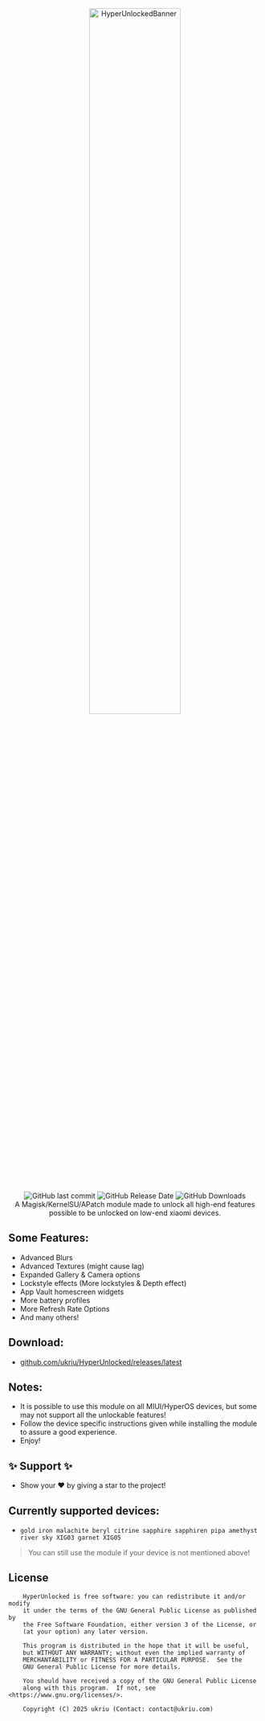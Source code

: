 <div align="center">
<picture>
  <source media="(prefers-color-scheme: dark)" srcset="https://raw.githubusercontent.com/ukriu/HyperUnlocked/refs/heads/main/banner/HyperUnlockedBannerDark.png">
  <source media="(prefers-color-scheme: light)" srcset="https://raw.githubusercontent.com/ukriu/HyperUnlocked/refs/heads/main/banner/HyperUnlockedBannerLight.png">
  <img width="60%" alt="HyperUnlockedBanner" src="https://raw.githubusercontent.com/ukriu/HyperUnlocked/refs/heads/main/banner/HyperUnlockedBannerDark.png">
</picture>

<img src="https://img.shields.io/github/last-commit/ukriu/HyperUnlocked?style=flat-square&color=FF5A54&cacheSeconds=100" alt="GitHub last commit"> <img src="https://img.shields.io/github/release-date/ukriu/HyperUnlocked?style=flat-square&label=latest%20release&color=FF5A54&cacheSeconds=100" alt="GitHub Release Date"> <img src="https://img.shields.io/github/downloads/ukriu/HyperUnlocked/total?style=flat-square&label=total%20downloads&color=FF5A54&cacheSeconds=100" alt="GitHub Downloads"><br>
A Magisk/KernelSU/APatch module made to unlock all high-end features possible to be unlocked on low-end xiaomi devices.
</div>

## Some Features:
- Advanced Blurs
- Advanced Textures (might cause lag)
- Expanded Gallery & Camera options
- Lockstyle effects (More lockstyles & Depth effect)
- App Vault homescreen widgets
- More battery profiles
- More Refresh Rate Options
- And many others!

## Download:
- [github.com/ukriu/HyperUnlocked/releases/latest](https://github.com/ukriu/HyperUnlocked/releases/latest)

## Notes:
- It is possible to use this module on all MIUI/HyperOS devices, but some may not support all the unlockable features!
- Follow the device specific instructions given while installing the module to assure a good experience.
- Enjoy!

## :sparkles: Support :sparkles:
- Show your :heart: by giving a star to the project!

## Currently supported devices:
- `gold iron malachite beryl citrine sapphire sapphiren pipa amethyst river sky XIG03 garnet XIG05`
> You can still use the module if your device is not mentioned above!

## License
```
    HyperUnlocked is free software: you can redistribute it and/or modify
    it under the terms of the GNU General Public License as published by
    the Free Software Foundation, either version 3 of the License, or
    (at your option) any later version.

    This program is distributed in the hope that it will be useful,
    but WITHOUT ANY WARRANTY; without even the implied warranty of
    MERCHANTABILITY or FITNESS FOR A PARTICULAR PURPOSE.  See the
    GNU General Public License for more details.

    You should have received a copy of the GNU General Public License
    along with this program.  If not, see <https://www.gnu.org/licenses/>.
    
    Copyright (C) 2025 ukriu (Contact: contact@ukriu.com)
```
